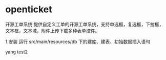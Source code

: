 # openticket
开源工单系统
提供自定义工单的开源工单系统，支持单选框，复选框，下拉框，文本框，文本域，附件上传下载多种表单控件。

1.安装
运行 src/main/resources/db 下的建库、建表、初始数据插入语句

yang
test2
